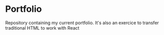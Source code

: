 # Portfolio
Repository containing my current portfolio. It's also an exercice to transfer traditional HTML to work with React
